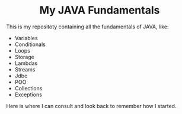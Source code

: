 <h1 align="center">My JAVA Fundamentals</h1>

This is my repositoty containing all the fundamentals of JAVA, like:

- Variables
- Conditionals
- Loops
- Storage
- Lambdas
- Streams
- Jdbc
- POO
- Collections
- Exceptions

Here is where I can consult and look back to remember how I started.

